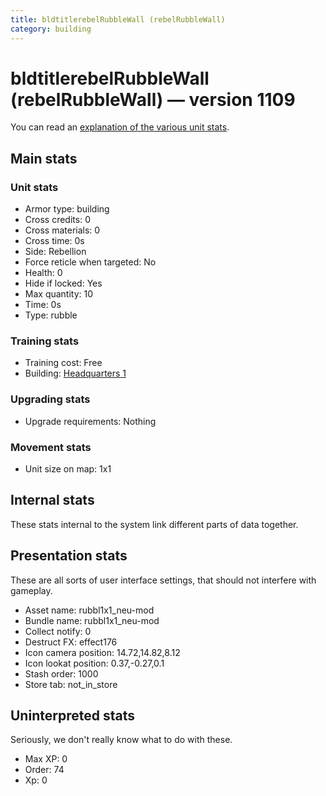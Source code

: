 ```yaml
---
title: bldtitlerebelRubbleWall (rebelRubbleWall)
category: building
---
```


# bldtitlerebelRubbleWall (rebelRubbleWall) — version 1109

You can read an [explanation  of the various unit stats](unitexplained.md).

## Main stats

### Unit stats

  * Armor type: building
  * Cross credits: 0
  * Cross materials: 0
  * Cross time: 0s
  * Side: Rebellion
  * Force reticle when targeted: No
  * Health: 0
  * Hide if locked: Yes
  * Max quantity: 10
  * Time: 0s
  * Type: rubble

### Training stats

  * Training cost: Free
  * Building: [Headquarters 1](rebelHQ.html)

### Upgrading stats

  * Upgrade requirements: Nothing

### Movement stats

  * Unit size on map: 1x1

## Internal stats

These stats internal to the system link different parts of data together.


## Presentation stats

These are all sorts of user interface settings, that should not interfere with gameplay.

  * Asset name: rubbl1x1_neu-mod
  * Bundle name: rubbl1x1_neu-mod
  * Collect notify: 0
  * Destruct FX: effect176
  * Icon camera position: 14.72,14.82,8.12
  * Icon lookat position: 0.37,-0.27,0.1
  * Stash order: 1000
  * Store tab: not_in_store

## Uninterpreted stats

Seriously, we don't really know what to do with these.

  * Max XP: 0
  * Order: 74
  * Xp: 0


